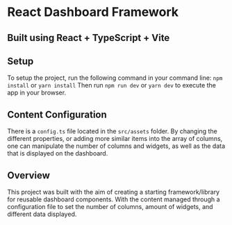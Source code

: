 # React Dashboard Framework

## Built using React + TypeScript + Vite

## Setup

To setup the project, run the following command in your command line:
`npm install` or `yarn install`
Then run `npm run dev` or `yarn dev` to execute the app in your browser.

## Content Configuration

There is a `config.ts` file located in the `src/assets` folder. By changing the different properties, or adding more similar items into the array of columns, one can manipulate the number of columns and widgets, as well as the data that is displayed on the dashboard.

## Overview

This project was built with the aim of creating a starting framework/library for reusable dashboard components. With the content managed through a configuration file to set the number of columns, amount of widgets, and different data displayed.
